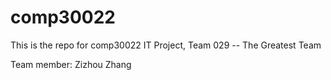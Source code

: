 # comp30022
This is the repo for comp30022 IT Project, Team 029 -- The Greatest Team

Team member:
Zizhou Zhang
